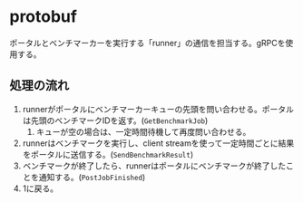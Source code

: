# protobuf

ポータルとベンチマーカーを実行する「runner」の通信を担当する。gRPCを使用する。

## 処理の流れ

1. runnerがポータルにベンチマーカーキューの先頭を問い合わせる。ポータルは先頭のベンチマークIDを返す。(`GetBenchmarkJob`)
   1. キューが空の場合は、一定時間待機して再度問い合わせる。
2. runnerはベンチマークを実行し、client streamを使って一定時間ごとに結果をポータルに送信する。(`SendBenchmarkResult`)
3. ベンチマークが終了したら、runnerはポータルにベンチマークが終了したことを通知する。(`PostJobFinished`)
4. 1に戻る。
